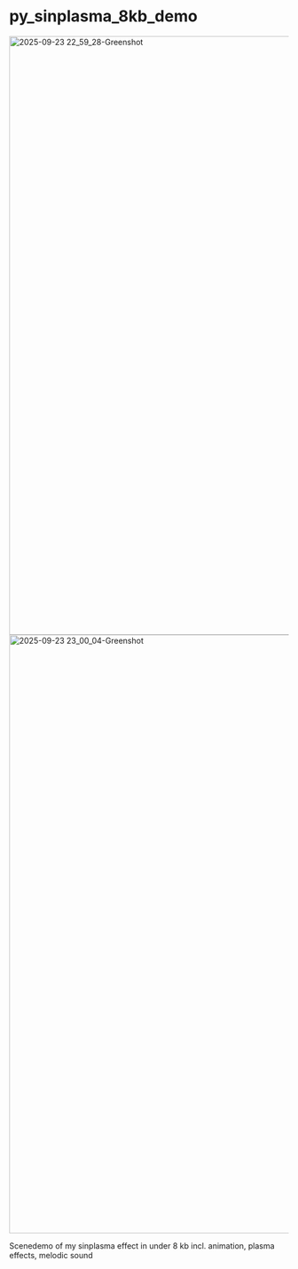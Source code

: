 # py_sinplasma_8kb_demo

<img width="2560" height="1080" alt="2025-09-23 22_59_28-Greenshot" src="https://github.com/user-attachments/assets/1159bf7f-889d-4237-94eb-b1d628d4792d" />

<img width="2560" height="1080" alt="2025-09-23 23_00_04-Greenshot" src="https://github.com/user-attachments/assets/2bd3612c-eb63-4da6-9b10-355a0f864608" />

Scenedemo of my sinplasma effect in under 8 kb incl. animation, plasma effects, melodic sound
